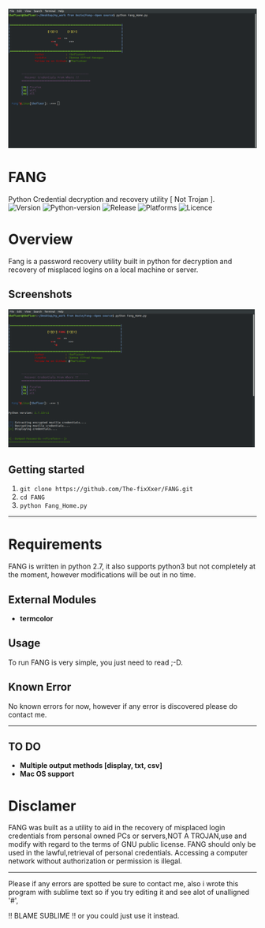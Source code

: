 ![Fang~Home~](/shots/Fang~Home~.png)

# FANG

Python Credential decryption and recovery utility [ Not Trojan ].<br>
![Version](https://img.shields.io/badge/FANG-v1.0.0-blue.svg)
![Python-version](https://img.shields.io/badge/Python--version-2.7%7C3.6%7C3.7-yellowgreen.svg)
![Release](https://img.shields.io/badge/Release-Stable-brightgreen.svg)
![Platforms](https://img.shields.io/badge/Supported%20OS-Linux%20%7C%20Windows%20-lightgrey.svg)
![Licence](https://img.shields.io/badge/Licence-GPL--3.0-yellow.svg)

# Overview

Fang is a password recovery utility built in python for decryption and recovery of misplaced logins on a local machine or server.   


## Screenshots
    
<img src= '/shots/Fang~Action~.png' width= 500>


## Getting started
1. `git clone https://github.com/The-fixXxer/FANG.git`
2. `cd FANG`
2. `python Fang_Home.py`

***

# Requirements

FANG is written in python 2.7, it also supports python3 but not completely at the moment, however modifications will be out in no time.

## External Modules

* **termcolor**

## Usage

To run FANG is very simple, you just need to read ;-D.


## Known Error

No known errors for now, however if any error is discovered please do contact me.

***

## TO DO

* **Multiple output methods [display, txt, csv]**
* **Mac OS support** 


# Disclamer
FANG was built as a utility to aid in the recovery of misplaced login credentials from personal owned PCs or servers,NOT A TROJAN,use and modify with regard to the terms of GNU public license. FANG should only be used in the lawful,retrieval of personal credentials. Accessing a computer network without authorization or permission is illegal. 

***
Please if any errors are spotted be sure to contact me, also i wrote this program with sublime text so if you try editing it and see alot of unalligned '#', 

!! BLAME SUBLIME !! or you could just use it instead.

